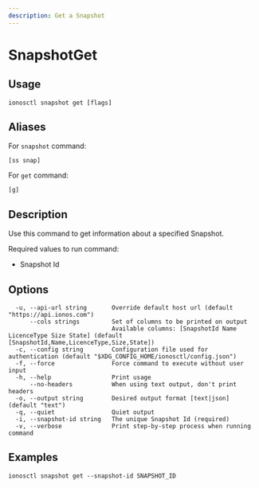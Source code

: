 ```yaml
---
description: Get a Snapshot
---
```


# SnapshotGet

## Usage

```text
ionosctl snapshot get [flags]
```

## Aliases

For `snapshot` command:

```text
[ss snap]
```

For `get` command:

```text
[g]
```

## Description

Use this command to get information about a specified Snapshot.

Required values to run command:

* Snapshot Id

## Options

```text
  -u, --api-url string       Override default host url (default "https://api.ionos.com")
      --cols strings         Set of columns to be printed on output 
                             Available columns: [SnapshotId Name LicenceType Size State] (default [SnapshotId,Name,LicenceType,Size,State])
  -c, --config string        Configuration file used for authentication (default "$XDG_CONFIG_HOME/ionosctl/config.json")
  -f, --force                Force command to execute without user input
  -h, --help                 Print usage
      --no-headers           When using text output, don't print headers
  -o, --output string        Desired output format [text|json] (default "text")
  -q, --quiet                Quiet output
  -i, --snapshot-id string   The unique Snapshot Id (required)
  -v, --verbose              Print step-by-step process when running command
```

## Examples

```text
ionosctl snapshot get --snapshot-id SNAPSHOT_ID
```

